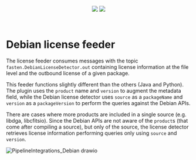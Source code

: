 <!--
<p align="center">
    <img src="https://user-images.githubusercontent.com/45048351/91091340-1c578200-e65f-11ea-9c5d-597fbbe4ba41.jpg">
</p>
<br/>
-->
<p align="center">
    <a href="https://github.com/fasten-project/fasten/actions" alt="GitHub Workflow Status">
        <img src="https://img.shields.io/github/workflow/status/fasten-project/fasten/Java%20CI?logo=GitHub%20Actions&logoColor=white&style=for-the-badge" /></a>
    <!-- Here should be a link to Maven repo and version should be pulled from there. -->
    <a href="https://github.com/fasten-project/fasten/" alt="GitHub Workflow Status">
                <img src="https://img.shields.io/maven-central/v/fasten/graph?label=version&logo=Apache%20Maven&style=for-the-badge" /></a>
</p>
<br/>

# Debian license feeder


The license feeder consumes messages with the topic `fasten.DebianLicenseDetector.out` containing license information at the file level and the outbound license of a given package.

This feeder functions slightly different than the others (Java and Python).
The plugin uses the `product` name and `version` to augment the metadata field, while the Debian license detector uses `source` as a `packageName` and `version` as a `packageVersion` to perform the queries against the Debian APIs.

There are cases where more products are included in a single source (e.g. libdga, libcfitsio). Since the Debian APIs are not aware of the `product`s (that come after compiling a source), but only of the source, the license detector retrieves license information performing queries only using `source` and `version`.

![PipelineIntegrations_Debian drawio](https://user-images.githubusercontent.com/10910590/167827873-8f9f7ae2-9f1b-443b-ac2b-8c2defefb9d2.png)
